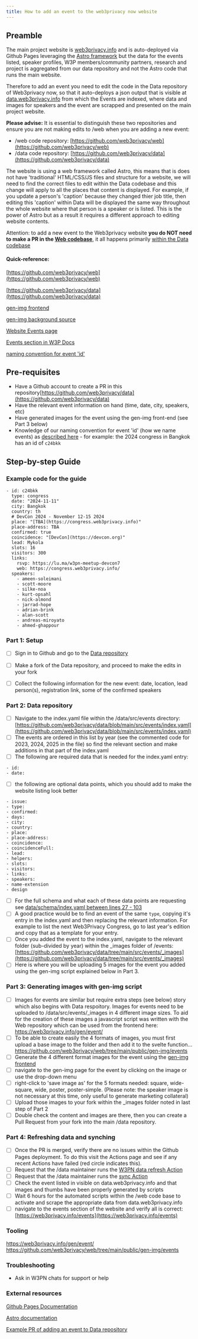 ```yaml
---
title: How to add an event to the web3privacy now website
---
```


## Preamble

The main project website is [web3privacy.info](https://web3privacy.info) and is auto-deployed via Github Pages leveraging the [Astro framework](https://astro.build/) but the data for the events listed, speaker profiles, W3P members/community partners, research and project is aggregated from our data repository and not the Astro code that runs the main website. 

Therefore to add an event you need to edit the code in the Data repository of Web3privacy now, so that it auto-deploys a json output that is visible at [data.web3privacy.info](https://data.web3privacy.info) from which the Events are indexed, where data and images for speakers and the event are scrapped and presented on the main project website.

**Please advise:** It is essential to distinguish these two repositories and ensure you are not making edits to /web when you are adding a new event:
- /web code repository: [https://github.com/web3privacy/web](https://github.com/web3privacy/web)
- /data code repository: [https://github.com/web3privacy/data](https://github.com/web3privacy/data)

The website is using a web framework called Astro, this means that is does not have 'traditional' HTML/CSS/JS files and structure for a website, we will need to find the correct files to edit within the Data codebase and this change will apply to all the places that content is displayed. 
For example, if you update a person's 'caption' because they changed thier job title, then editing this 'caption' within Data will be displayed the same way throughout the whole website where that person is a speaker or is listed. This is the power of Astro but as a result it requires a different approach to editing website contents.

Attention: to add a new event to the Web3privacy website **you do NOT need to make a PR in the [Web codebase](https://github.com/web3privacy/web)**, it all happens primarily [within the Data codebase](https://github.com/web3privacy/data)


#### Quick-reference:
[https://github.com/web3privacy/web](https://github.com/web3privacy/web)

[https://github.com/web3privacy/data](https://github.com/web3privacy/data)

[gen-img frontend](https://web3privacy.info/gen/event/)

[gen-img background source](https://github.com/web3privacy/web/tree/main/public/gen-img/events)

[Website Events page](https://web3privacy.info/events/)

[Events section in W3P Docs](https://docs.web3privacy.info/events/)

[naming convention for event 'id'](https://docs.web3privacy.info/events/#naming-conventions)

## Pre-requisites
- Have a Github account to create a PR in this repository[https://github.com/web3privacy/data](https://github.com/web3privacy/data)
- Have the relevant event information on hand (time, date, city, speakers, etc)
- Have generated images for the event using the gen-img front-end (see Part 3 below)
- Knowledge of our naming convention for event 'id' (how we name events) as [described here](https://docs.web3privacy.info/events/#naming-conventions) - for example: the 2024 congress in Bangkok has an id of `c24bkk`



## Step-by-step Guide

### Example code for the guide

```
- id: c24bkk
  type: congress
  date: "2024-11-11"
  city: Bangkok
  country: th
  # DevCon 2024 - November 12-15 2024
  place: "[TBA](https://congress.web3privacy.info)"
  place-address: TBA
  confirmed: true
  coincidence: "[DevCon](https://devcon.org)"
  lead: Mykola
  slots: 16
  visitors: 300
  links:
    rsvp: https://lu.ma/w3pn-meetup-devcon7
    web: https://congress.web3privacy.info/
  speakers:
    - ameen-soleimani
    - scott-moore
    - silke-noa
    - kurt-opsahl
    - nick-almond
    - jarrad-hope
    - adrian-brink
    - alan-scott
    - andreas-miroyato
    - ahmed-ghappour
```


### Part 1: Setup
- [ ]  Sign in to Github and go to the [Data repository](https://github.com/web3privacy/data)
- [ ]  Make a fork of the Data repository, and proceed to make the edits in your fork
- [ ]  Collect the following information for the new event: date, location, lead person(s), registration link, some of the confirmed speakers


### Part 2: Data repository
- [ ] Navigate to the index.yaml file within the /data/src/events directory: [https://github.com/web3privacy/data/blob/main/src/events/index.yaml](https://github.com/web3privacy/data/blob/main/src/events/index.yaml)
- [ ] The events are ordered in this list by year (see the commented code for 2023, 2024, 2025 in the file) so find the relevant section and make additions in that part of the index.yaml
- [ ] The following are required data that is needed for the index.yaml entry:
```
- id: 
- date:
```
- [ ] the following are optional data points, which you should add to make the website listing look better
```
- issue:
- type:
- confirmed:
- days:
- city:
- country:
- place:
- place-address:
- coincidence:
- coincidenceFull:
- lead:
- helpers:
- slots:
- visitors:
- links:
- speakers:
- name-extension
- design
```

- [ ] For the full schema and what each of these data points are requesting see [data/schema/index.yaml between lines 27 - 103](https://github.com/web3privacy/data/blob/main/schema/index.yaml)
- [ ] A good practice would be to find an event of the same `type`, copying it's entry in the index.yaml and then replacing the relevant information. For example to list the next Web3Privacy Congress, go to last year's edition and copy that as a template for your entry.
- [ ] Once you added the event to the index.yaml, navigate to the relevant folder (sub-divided by year) within the _images folder of /events: [https://github.com/web3privacy/data/tree/main/src/events/_images](https://github.com/web3privacy/data/tree/main/src/events/_images)
- [ ] Here is where you will be uploading 5 images for the event you added using the gen-img script explained below in Part 3.

### Part 3: Generating images with gen-img script
- [ ] Images for events are similar but require extra steps (see below) story which also begins with Data respoitory. Images for events need to be uploaded to /data/src/events/_images in 4 different image sizes. To aid for the creation of these images a javascript script was written with the Web repository which can be used from the frontend here: https://web3privacy.info/gen/event/
- [ ] To be able to create easily the 4 formats of images, you must first upload a base image to the folder and then add it to the svelte function...
https://github.com/web3privacy/web/tree/main/public/gen-img/events
- [ ]  Generate the 4 different format images for the event using the [gen-img frontend](https://web3privacy.info/gen/event/)
- [ ]  navigate to the gen-img page for the event by clicking on the image or use the drop-down menu
- [ ] right-click to 'save image as' for the 5 formats needed: square, wide-square, wide, poster, poster-simple. (Please note: the speaker image is not necessary at this time, only useful to generate marketing collateral)
- [ ] Upload those images to your fork within the _images folder noted in last step of Part 2
- [ ] Double check the content and images are there, then you can create a Pull Request from your fork into the main /data repository.

### Part 4: Refreshing data and synching
- [ ] Once the PR is merged, verify there are no issues within the Github Pages deployment. To do this visit the Actions page and see if any recent Actions have failed (red circle indicates this).
- [ ] Request that the /data maintainer runs the [W3PN data refresh Action](https://github.com/web3privacy/data/actions/workflows/data-refresh.yml)
- [ ] Request that the /data maintainer runs the [sync Action](https://github.com/web3privacy/data/actions/workflows/sync.yml)
- [ ] Check the event listed in visible on data.web3privacy.info and that images and thumbs have been properly generated by scripts
- [ ] Wait 6 hours for the automated scripts within the /web code base to activate and scrape the appropriate data from data.web3privacy.info
- [ ] navigate to the events section of the website and verify all is correct: [https://web3privacy.info/events](https://web3privacy.info/events) 

### Tooling
https://web3privacy.info/gen/event/
https://github.com/web3privacy/web/tree/main/public/gen-img/events

### Troubleshooting
- Ask in W3PN chats for support or help


### External resources

[Github Pages Documentation](https://docs.github.com/en/pages)

[Astro documentation](https://docs.astro.build/en/getting-started/)

[Example PR of adding an event to Data repository](https://github.com/web3privacy/data/pull/5)

